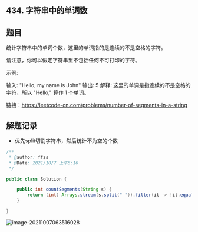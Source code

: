 ## 434. 字符串中的单词数

## 题目

统计字符串中的单词个数，这里的单词指的是连续的不是空格的字符。

请注意，你可以假定字符串里不包括任何不可打印的字符。

示例:

输入: "Hello, my name is John"
输出: 5
解释: 这里的单词是指连续的不是空格的字符，所以 "Hello," 算作 1 个单词。


链接：https://leetcode-cn.com/problems/number-of-segments-in-a-string

## 解题记录

+ 优先split切割字符串，然后统计不为空的个数

```java
/**
 * @author: ffzs
 * @Date: 2021/10/7 上午6:16
 */

public class Solution {

    public int countSegments(String s) {
        return (int) Arrays.stream(s.split(" ")).filter(it -> !it.equals("")).count();
    }

}
```

![image-20211007063516028](https://gitee.com/ffzs/picture_go/raw/master/img/image-20211007063516028.png)


